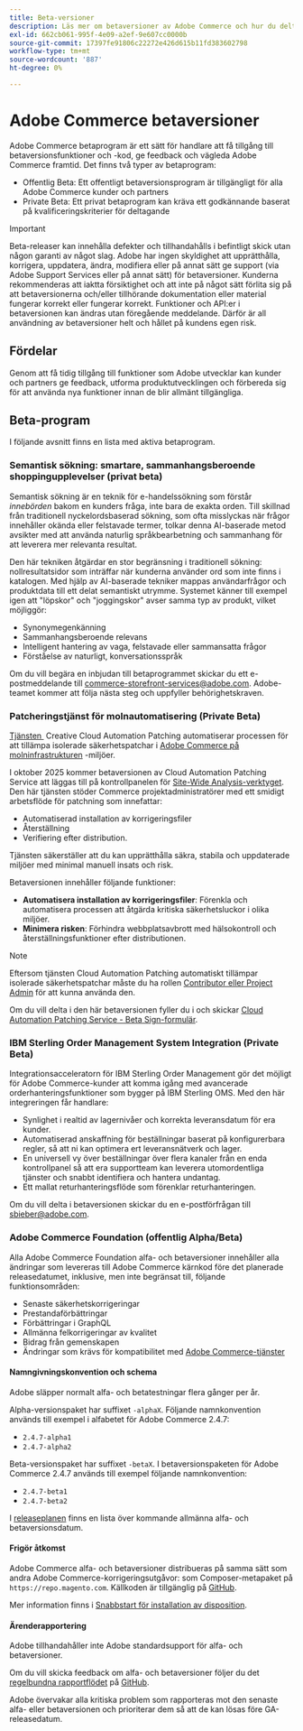 ```yaml
---
title: Beta-versioner
description: Läs mer om betaversioner av Adobe Commerce och hur du deltar.
exl-id: 662cb061-995f-4e09-a2ef-9e607cc0000b
source-git-commit: 17397fe91806c22272e426d615b11fd383602798
workflow-type: tm+mt
source-wordcount: '887'
ht-degree: 0%

---
```


# Adobe Commerce betaversioner

Adobe Commerce betaprogram är ett sätt för handlare att få tillgång till betaversionsfunktioner och -kod, ge feedback och vägleda Adobe Commerce framtid. Det finns två typer av betaprogram:

- Offentlig Beta: Ett offentligt betaversionsprogram är tillgängligt för alla Adobe Commerce kunder och partners
- Private Beta: Ett privat betaprogram kan kräva ett godkännande baserat på kvalificeringskriterier för deltagande

>[!IMPORTANT]
>
>Beta-releaser kan innehålla defekter och tillhandahålls i befintligt skick utan någon garanti av något slag. Adobe har ingen skyldighet att upprätthålla, korrigera, uppdatera, ändra, modifiera eller på annat sätt ge support (via Adobe Support Services eller på annat sätt) för betaversioner. Kunderna rekommenderas att iaktta försiktighet och att inte på något sätt förlita sig på att betaversionerna och/eller tillhörande dokumentation eller material fungerar korrekt eller fungerar korrekt. Funktioner och API:er i betaversionen kan ändras utan föregående meddelande. Därför är all användning av betaversioner helt och hållet på kundens egen risk.

## Fördelar

Genom att få tidig tillgång till funktioner som Adobe utvecklar kan kunder och partners ge feedback, utforma produktutvecklingen och förbereda sig för att använda nya funktioner innan de blir allmänt tillgängliga.

## Beta-program

I följande avsnitt finns en lista med aktiva betaprogram.

### Semantisk sökning: smartare, sammanhangsberoende shoppingupplevelser (privat beta)

Semantisk sökning är en teknik för e-handelssökning som förstår *innebörden* bakom en kunders fråga, inte bara de exakta orden. Till skillnad från traditionell nyckelordsbaserad sökning, som ofta misslyckas när frågor innehåller okända eller felstavade termer, tolkar denna AI-baserade metod avsikter med att använda naturlig språkbearbetning och sammanhang för att leverera mer relevanta resultat.

Den här tekniken åtgärdar en stor begränsning i traditionell sökning: nollresultatsidor som inträffar när kunderna använder ord som inte finns i katalogen. Med hjälp av AI-baserade tekniker mappas användarfrågor och produktdata till ett delat semantiskt utrymme. Systemet känner till exempel igen att &quot;löpskor&quot; och &quot;joggingskor&quot; avser samma typ av produkt, vilket möjliggör:

- Synonymegenkänning
- Sammanhangsberoende relevans
- Intelligent hantering av vaga, felstavade eller sammansatta frågor
- Förståelse av naturligt, konversationsspråk

Om du vill begära en inbjudan till betaprogrammet skickar du ett e-postmeddelande till [commerce-storefront-services@adobe.com](mailto:commerce-storefront-services@adobe.com). Adobe-teamet kommer att följa nästa steg och uppfyller behörighetskraven.

### Patcheringstjänst för molnautomatisering (Private Beta)

[Tjänsten &#x200B;](../tools/caps-tool/intro.md) Creative Cloud Automation Patching automatiserar processen för att tillämpa isolerade säkerhetspatchar i [Adobe Commerce på molninfrastrukturen](https://experienceleague.adobe.com/sv/docs/commerce-on-cloud/user-guide/overview) -miljöer.

I oktober 2025 kommer betaversionen av Cloud Automation Patching Service att läggas till på kontrollpanelen för [Site-Wide Analysis-verktyget](https://experienceleague.adobe.com/sv/docs/commerce-operations/tools/site-wide-analysis-tool/dashboard). Den här tjänsten stöder Commerce projektadministratörer med ett smidigt arbetsflöde för patchning som innefattar:

- Automatiserad installation av korrigeringsfiler
- Återställning
- Verifiering efter distribution.

Tjänsten säkerställer att du kan upprätthålla säkra, stabila och uppdaterade miljöer med minimal manuell insats och risk.

Betaversionen innehåller följande funktioner:

- **Automatisera installation av korrigeringsfiler**: Förenkla och automatisera processen att åtgärda kritiska säkerhetsluckor i olika miljöer.
- **Minimera risken**: Förhindra webbplatsavbrott med hälsokontroll och återställningsfunktioner efter distributionen.

>[!NOTE]
>
>Eftersom tjänsten Cloud Automation Patching automatiskt tillämpar isolerade säkerhetspatchar måste du ha rollen [Contributor eller Project Admin](https://experienceleague.adobe.com/sv/docs/commerce-on-cloud/user-guide/project/user-access) för att kunna använda den.

Om du vill delta i den här betaversionen fyller du i och skickar [Cloud Automation Patching Service - Beta Sign-formulär](https://forms.office.com/r/3Wfxj5nPdB).

### IBM Sterling Order Management System Integration (Private Beta)

Integrationsacceleratorn för IBM Sterling Order Management gör det möjligt för Adobe Commerce-kunder att komma igång med avancerade orderhanteringsfunktioner som bygger på IBM Sterling OMS. Med den här integreringen får handlare:

- Synlighet i realtid av lagernivåer och korrekta leveransdatum för era kunder.
- Automatiserad anskaffning för beställningar baserat på konfigurerbara regler, så att ni kan optimera ert leveransnätverk och lager.
- En universell vy över beställningar över flera kanaler från en enda kontrollpanel så att era supportteam kan leverera utomordentliga tjänster och snabbt identifiera och hantera undantag.
- Ett mallat returhanteringsflöde som förenklar returhanteringen.

Om du vill delta i betaversionen skickar du en e-postförfrågan till [sbieber@adobe.com](mailto:sbieber@adobe.com).

### Adobe Commerce Foundation (offentlig Alpha/Beta)

Alla Adobe Commerce Foundation alfa- och betaversioner innehåller alla ändringar som levereras till Adobe Commerce kärnkod före det planerade releasedatumet, inklusive, men inte begränsat till, följande funktionsområden:

- Senaste säkerhetskorrigeringar
- Prestandaförbättringar
- Förbättringar i GraphQL
- Allmänna felkorrigeringar av kvalitet
- Bidrag från gemenskapen
- Ändringar som krävs för kompatibilitet med [Adobe Commerce-tjänster](https://experienceleague.adobe.com/sv/docs/commerce/user-guides/home)

#### Namngivningskonvention och schema

Adobe släpper normalt alfa- och betatestningar flera gånger per år.

Alpha-versionspaket har suffixet `-alphaX`. Följande namnkonvention används till exempel i alfabetet för Adobe Commerce 2.4.7:

- `2.4.7-alpha1`
- `2.4.7-alpha2`

Beta-versionspaket har suffixet `-betaX`. I betaversionspaketen för Adobe Commerce 2.4.7 används till exempel följande namnkonvention:

- `2.4.7-beta1`
- `2.4.7-beta2`

I [releaseplanen](schedule.md) finns en lista över kommande allmänna alfa- och betaversionsdatum.

#### Frigör åtkomst

Adobe Commerce alfa- och betaversioner distribueras på samma sätt som andra Adobe Commerce-korrigeringsutgåvor: som Composer-metapaket på `https://repo.magento.com`. Källkoden är tillgänglig på [GitHub](https://github.com/magento/magento2).

Mer information finns i [Snabbstart för installation av disposition](../installation/composer.md).

#### Ärenderapportering

Adobe tillhandahåller inte Adobe standardsupport för alfa- och betaversioner.

Om du vill skicka feedback om alfa- och betaversioner följer du det [regelbundna rapportflödet](https://developer.adobe.com/commerce/contributor/guides/code-contributions/) på [GitHub](https://github.com/magento/magento2).

Adobe övervakar alla kritiska problem som rapporteras mot den senaste alfa- eller betaversionen och prioriterar dem så att de kan lösas före GA-releasedatum.

